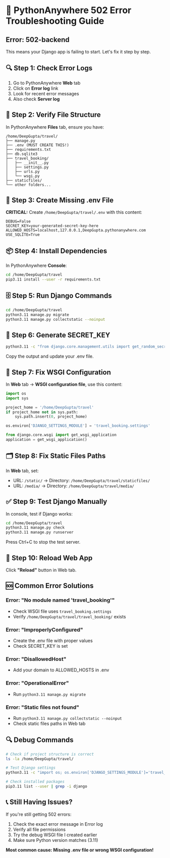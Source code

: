 # 🚨 PythonAnywhere 502 Error Troubleshooting Guide

## Error: 502-backend
This means your Django app is failing to start. Let's fix it step by step.

## 🔍 **Step 1: Check Error Logs**
1. Go to PythonAnywhere **Web** tab
2. Click on **Error log** link
3. Look for recent error messages
4. Also check **Server log**

## 🔧 **Step 2: Verify File Structure**
In PythonAnywhere **Files** tab, ensure you have:
```
/home/DeepGupta/travel/
├── manage.py
├── .env (MUST CREATE THIS!)
├── requirements.txt
├── db.sqlite3
├── travel_booking/
│   ├── __init__.py
│   ├── settings.py
│   ├── urls.py
│   └── wsgi.py
├── staticfiles/
└── other folders...
```

## 🚨 **Step 3: Create Missing .env File**
**CRITICAL:** Create `/home/DeepGupta/travel/.env` with this content:
```
DEBUG=False
SECRET_KEY=your-generated-secret-key-here
ALLOWED_HOSTS=localhost,127.0.0.1,DeepGupta.pythonanywhere.com
USE_SQLITE=True
```

## 📦 **Step 4: Install Dependencies**
In PythonAnywhere **Console**:
```bash
cd /home/DeepGupta/travel
pip3.11 install --user -r requirements.txt
```

## 🗄️ **Step 5: Run Django Commands**
```bash
cd /home/DeepGupta/travel
python3.11 manage.py migrate
python3.11 manage.py collectstatic --noinput
```

## 🔑 **Step 6: Generate SECRET_KEY**
```bash
python3.11 -c "from django.core.management.utils import get_random_secret_key; print(get_random_secret_key())"
```
Copy the output and update your .env file.

## 🔧 **Step 7: Fix WSGI Configuration**
In **Web** tab → **WSGI configuration file**, use this content:
```python
import os
import sys

project_home = '/home/DeepGupta/travel'
if project_home not in sys.path:
    sys.path.insert(0, project_home)

os.environ['DJANGO_SETTINGS_MODULE'] = 'travel_booking.settings'

from django.core.wsgi import get_wsgi_application
application = get_wsgi_application()
```

## 🗂️ **Step 8: Fix Static Files Paths**
In **Web** tab, set:
- URL: `/static/` → Directory: `/home/DeepGupta/travel/staticfiles/`
- URL: `/media/` → Directory: `/home/DeepGupta/travel/media/`

## ✅ **Step 9: Test Django Manually**
In console, test if Django works:
```bash
cd /home/DeepGupta/travel
python3.11 manage.py check
python3.11 manage.py runserver
```
Press Ctrl+C to stop the test server.

## 🔄 **Step 10: Reload Web App**
Click **"Reload"** button in Web tab.

## 🆘 **Common Error Solutions**

### Error: "No module named 'travel_booking'"
- Check WSGI file uses `travel_booking.settings`
- Verify `/home/DeepGupta/travel/travel_booking/` exists

### Error: "ImproperlyConfigured"
- Create the .env file with proper values
- Check SECRET_KEY is set

### Error: "DisallowedHost"
- Add your domain to ALLOWED_HOSTS in .env

### Error: "OperationalError"
- Run `python3.11 manage.py migrate`

### Error: "Static files not found"
- Run `python3.11 manage.py collectstatic --noinput`
- Check static files paths in Web tab

## 🔍 **Debug Commands**
```bash
# Check if project structure is correct
ls -la /home/DeepGupta/travel/

# Test Django settings
python3.11 -c "import os; os.environ['DJANGO_SETTINGS_MODULE']='travel_booking.settings'; import django; django.setup(); print('OK')"

# Check installed packages
pip3.11 list --user | grep -i django
```

## 📞 **Still Having Issues?**
If you're still getting 502 errors:
1. Check the exact error message in Error log
2. Verify all file permissions
3. Try the debug WSGI file I created earlier
4. Make sure Python version matches (3.11)

**Most common cause: Missing .env file or wrong WSGI configuration!**
